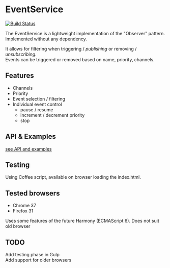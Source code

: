 EventService
============

[![Build Status](https://travis-ci.org/chi-mai2b/EventService.svg?branch=master)](https://travis-ci.org/chi-mai2b/EventService)

The EventService is a lightweight implementation of the "Observer" pattern. 
Implemented without any dependency.

It allows for filtering when triggering / *publishing* or removing / *unsubscribing*.  
Events can be triggered or removed based on name, priority, channels.


## Features

* Channels
* Priority
* Event selection / filtering
* Individual event control
    * pause / resume
    * increment / decrement priority 
    * stop


## API & Examples

[see API and examples](./api/EventService.md)

## Testing

Using Coffee script, available on browser loading the index.html.

## Tested browsers

* Chrome 37
* Firefox 31

Uses some features of the future Harmony (ECMAScript 6). Does not suit old browser

## TODO

Add testing phase in Gulp  
Add support for older browsers